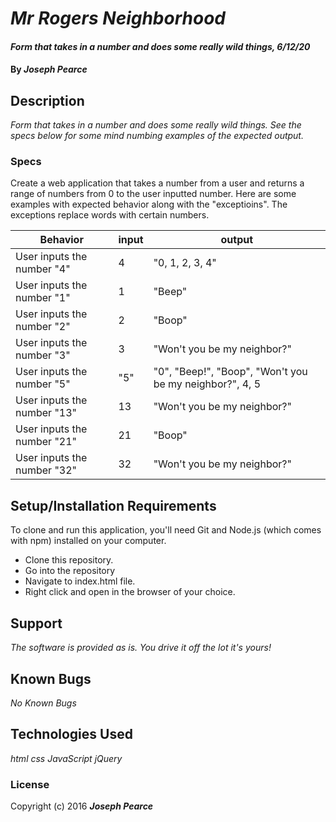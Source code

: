 # _Mr Rogers Neighborhood_

#### _Form that takes in a number and does some really wild things, 6/12/20_

#### By _**Joseph Pearce**_

## Description

_Form that takes in a number and does some really wild things. See the specs below for some mind numbing examples of the expected output._

### Specs

Create a web application that takes a number from a user and returns a range of numbers from 0 to the user inputted number. Here are some examples with expected behavior along with the "exceptioins". The exceptions replace words with certain numbers.

| Behavior                   | input | output                      |
| -------------------------- | ----- | --------------------------- |
| User inputs the number "4"     | 4     | "0, 1, 2, 3, 4"             |
| User inputs the number "1"     | 1     | "Beep"                      |
| User inputs the number "2"     | 2     | "Boop"                      |
| User inputs the number "3"     | 3     | "Won't you be my neighbor?" |
| User inputs the number "5"     | "5"   | "0", "Beep!", "Boop", "Won't you be my neighbor?", 4, 5 |
| User inputs the number "13"    | 13    | "Won't you be my neighbor?" |
| User inputs the number "21"    | 21    | "Boop"                      |
| User inputs the number "32"    | 32    | "Won't you be my neighbor?" |



## Setup/Installation Requirements

To clone and run this application, you'll need Git and Node.js (which comes with npm) installed on your computer.

- Clone this repository.
- Go into the repository
- Navigate to index.html file.
- Right click and open in the browser of your choice.

## Support

_The software is provided as is. You drive it off the lot it's yours!_

## Known Bugs

_No Known Bugs_

## Technologies Used

_html_
_css_
_JavaScript_
_jQuery_

### License

Copyright (c) 2016 **_Joseph Pearce_**
